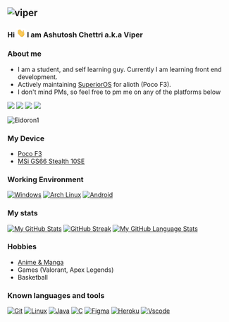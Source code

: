 ![viper](https://imgur.com/JcyYzCI.png)
---
### Hi <img src="https://raw.githubusercontent.com/ABSphreak/ABSphreak/master/gifs/Hi.gif" width="20px" height="20px"> I am Ashutosh Chettri a.k.a Viper

### About me
- I am a student, and self learning guy. Currently I am learning front end development.
- Actively maintaining [SuperiorOS](https://github.com/SuperiorOS) for alioth (Poco F3).
- I don't mind PMs, so feel free to pm me on any of the platforms below
<p>
  <a href="https://twitter.com/ashutosh_ch2002"><img src="https://img.shields.io/badge/twitter-%231DA1F2.svg?&style=for-the-badge&logo=twitter&logoColor=white" height=25></a>
  <a href="https://t.me/Eidoron1"><img src="https://img.shields.io/badge/telegram-%231DA1F2.svg?&style=for-the-badge&logo=telegram&logoColor=white" height=25></a>
  <a href="https://www.reddit.com/user/_____aashu____"><img src="https://img.shields.io/badge/Reddit-FF4500?style=for-the-badge&logo=reddit&logoColor=white" height=25></a>
  <a href="https://www.instagram.com/ashutosh_chettri_/"><img src="https://img.shields.io/badge/Instagram-E4405F?style=for-the-badge&logo=instagram&logoColor=white" height=25></a>
</p>

<p align="left"> <img src="https://komarev.com/ghpvc/?username=Eidoron1&label=Profile%20views&color=0e75b6&style=flat" alt="Eidoron1" /> </p>

### My Device
- [Poco F3](https://www.gsmarena.com/xiaomi_poco_f3-10758.php)
- [MSi GS66 Stealth 10SE](https://www.msi.com/Laptop/GS66-Stealth-10SE/Specification)

### Working Environment
[![Windows](https://img.shields.io/badge/Windows-0078D6?style=for-the-badge&logo=windows&logoColor=white)](https://www.microsoft.com/en-us/software-download/windows10ISO)
[![Arch Linux](https://img.shields.io/badge/Arch_Linux-1793D1?style=for-the-badge&logo=arch-linux&logoColor=white)](https://archlinux.org/)
[![Android](https://img.shields.io/badge/Android-3DDC84?style=for-the-badge&logo=android&logoColor=white)](https://www.android.com/)

### My stats
[![My GitHub Stats](https://github-readme-stats.vercel.app/api/?username=Eidoron1&count_private=true&theme=blue-green&hide_border=true&border_radius=10&showicons=true)]()
[![GitHub Streak](http://github-readme-streak-stats.herokuapp.com?user=Eidoron1&theme=blue-green&hide_border=true&border_radius=10)]()
[![My GitHub Language Stats](https://github-readme-stats.vercel.app/api/top-langs/?username=Eidoron1&langs_count=4&theme=blue-green&hide_border=true&border_radius=10)]()

### Hobbies
- [Anime & Manga](https://anilist.co/user/Eidoron/)
- Games (Valorant, Apex Legends)
- Basketball

### Known languages and tools
[![Git](https://img.shields.io/badge/git-%23F05033.svg?style=for-the-badge&logo=git&logoColor=white)](https://git-scm.com/)
[![Linux](https://img.shields.io/badge/Linux-FCC624?style=for-the-badge&logo=linux&logoColor=black)](https://www.linux.org/)
[![Java](https://img.shields.io/badge/Java-ED8B00?style=for-the-badge&logo=openjdk&logoColor=white)](https://www.java.com/en/)
[![C](https://img.shields.io/badge/C-00599C?style=for-the-badge&logo=c&logoColor=white)](https://www.cprogramming.com/)
[![Figma](https://img.shields.io/badge/Figma-CC6699?style=for-the-badge&logo=figma&logoColor=white)](https://www.figma.com/)
[![Heroku](https://img.shields.io/badge/Heroku-430098?style=for-the-badge&logo=heroku&logoColor=white)](https://www.heroku.com/)
[![Vscode](https://img.shields.io/badge/Visual_Studio_Code-0078D4?style=for-the-badge&logo=visual%20studio%20code&logoColor=white)](https://code.visualstudio.com/)
